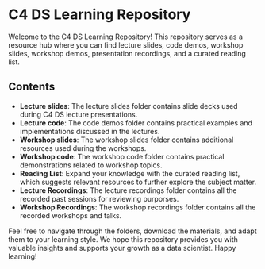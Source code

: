 # C4 DS Learning Repository

Welcome to the C4 DS Learning Repository! This repository serves as a resource hub where you can find lecture slides, code demos, workshop slides, workshop demos, presentation recordings, and a curated reading list.

## Contents

- **Lecture slides**: The lecture slides folder contains slide decks used during C4 DS lecture presentations.
- **Lecture code**: The code demos folder contains practical examples and implementations discussed in the lectures.
- **Workshop slides**: The workshop slides folder contains additional resources used during the workshops.
- **Workshop code**: The workshop code folder contains practical demonstrations related to workshop topics.
- **Reading List**: Expand your knowledge with the curated reading list, which suggests relevant resources to further explore the subject matter.
- **Lecture Recordings**: The lecture recordings folder contains all the recorded past sessions for reviewing purporses. 
- **Workshop Recordings**: The workshop recordings folder contains all the recorded workshops and talks. 

Feel free to navigate through the folders, download the materials, and adapt them to your learning style. We hope this repository provides you with valuable insights and supports your growth as a data scientist. Happy learning!

